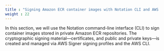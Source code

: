 ```yaml
---
title : "Signing Amazon ECR container images with Notation CLI and AWS Signer"
weight : 22
---
```


In this section, we will use the Notation command-line interface (CLI) to sign container images stored in private Amazon ECR repositories. The cryptographic signing material—certificates, and public and private keys—is created and managed via AWS Signer signing profiles and the AWS CLI.


